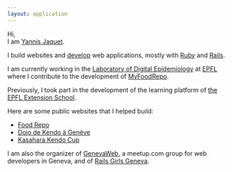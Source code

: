 ```yaml
---
layout: application
---
```


Hi,
<br>I am <a href="http://twitter.com/yannis_" target="_blank" class="hint--bottom twitter" data-hint="twitter">Yannis Jaquet</a>.

I build websites and <a href="http://github.com/yannis" target="_blank" class="hint--bottom github" data-hint="github">develop</a> web applications, mostly with <a href="https://www.ruby-lang.org" target="_blank" class="hint--bottom ruby" data-hint="ruby">Ruby</a> and <a href="http://rubyonrails.org" target="_blank" class="hint--bottom rails" data-hint="rails">Rails</a>.

I am currently working in the <a href="https://www.digitalepidemiologylab.org" target="_blank" class="hint--bottom delab" data-hint="delab">Laboratory of Digital Epidemiology</a> at <a href="https://salathelab.epfl.ch" target="_blank" class="hint--bottom epfl" data-hint="epfl">EPFL</a> where I contribute to the development of <a href="https://myfoodrepo.org" target="_blank">MyFoodRepo</a>.

Previously, I took part in the development of the learning platform of <a href="https://exts.epfl.ch" target="_blank" class="hint--bottom exts" data-hint="exts">the EPFL Extension School</a>.

Here are some public websites that I helped build:

* <a href="https://www.foodrepo.org" target="_blank">Food Repo</a>
* <a href="http://kendo-geneve.ch" target="_blank">Dojo de Kendo à Genève</a>
* <a href="https://www.kasaharacup.com" target="_blank">Kasahara Kendo Cup</a>

I am also the organizer of <a href="http://meetup.com/genevaweb" target="_blank" class="hint--bottom meetup" data-hint="meetup">GenevaWeb</a>, a meetup.com group for web developers in Geneva, and of <a href="http://railsgirls.com/geneva" target="_blank" class="hint--bottom railsgirls" data-hint="railsgirls">Rails Girls Geneva</a>.

<a href="http://twitter.com/yannis_" target="_blank" class="icon"><i class="fa fa-twitter-square"></i></a>
<a href="http://github.com/yannis" target="_blank" class="icon"><i class="fa fa-github-square"></i></a>
<a href="mailto:yannisjaquet@mac.com" target="_blank" class="icon"><i class="fa fa-envelope"></i></a>
